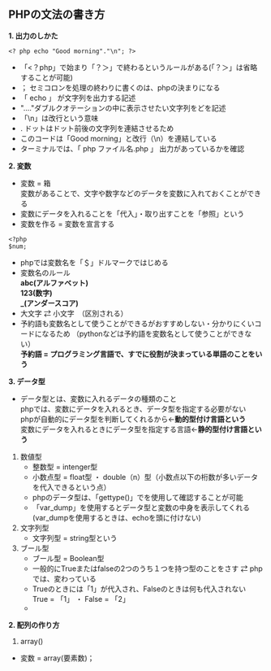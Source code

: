 ## PHPの文法の書き方
**1. 出力のしかた**
```php:tittle
<? php echo "Good morning"."\n"; ?>
```
 - 「<？php」で始まり「？＞」で終わるというルールがある(「？＞」は省略することが可能)
 - ； セミコロンを処理の終わりに書くのは、phpの決まりになる
 - 「 echo 」 が文字列を出力する記述
 - "...."ダブルクオテーションの中に表示させたい文字列をどを記述
 - 「\n」は改行という意味
 - . ドットはドット前後の文字列を連結させるため
 - このコードは「Good morning」と改行（\n）を連結している
 - ターミナルでは、「 php ファイル名.php 」 出力があっているかを確認 

**2. 変数**
- 変数 = 箱<br> 変数があることで、文字や数字などのデータを変数に入れておくことができる
- 変数にデータを入れることを「代入」・取り出すことを「参照」という
- 変数を作る = 変数を宣言する　
```php:tittle
<?php
$num;
```
- phpでは変数名を「＄」ドルマークではじめる　
- 変数名のルール<br> **abc(アルファベット)** <br> **123(数字)** <br> **_(アンダースコア)**
- 大文字 ⇄ 小文字　（区別される）
- 予約語も変数名として使うことができるがおすすめしない・分かりにくいコードになるため
（pythonなどは予約語を変数名として使うことができない）<br> **予約語 = プログラミング言語で、すでに役割が決まっている単語のことをいう**

**3. データ型**
- データ型とは、変数に入れるデータの種類のこと<br> phpでは、変数にデータを入れるとき、データ型を指定する必要がない<br> phpが自動的にデータ型を判断してくれるから←**動的型付け言語という**<br>
変数にデータを入れるときにデータ型を指定する言語←**静的型付け言語という** <br>
1. 数値型<br>
     - 整数型 = intenger型
     - 小数点型 = float型 ・ double（n）型（小数点以下の桁数が多いデータを代入できるという点）
     - phpのデータ型は、「gettype()」でを使用して確認することが可能
     - 「var_dump」を使用するとデータ型と変数の中身を表示してくれる(var_dumpを使用するときは、echoを頭に付けない)
 2. 文字列型<br>
     - 文字列型 = string型という
 3. ブール型
     - ブール型 = Boolean型
     - 一般的にTrueまたはfalseの2つのうち１つを持つ型のことをさす ⇄ phpでは、変わっている
     - Trueのときには「1」が代入され、Falseのときは何も代入されない<br> True = 「1」 ・ False = 「2」
     - 
     
     
     
     

 









**2. 配列の作り方**
 1. array()
 - 変数 = array(要素数)；
 　<br> 
  ```php:tittle
  
